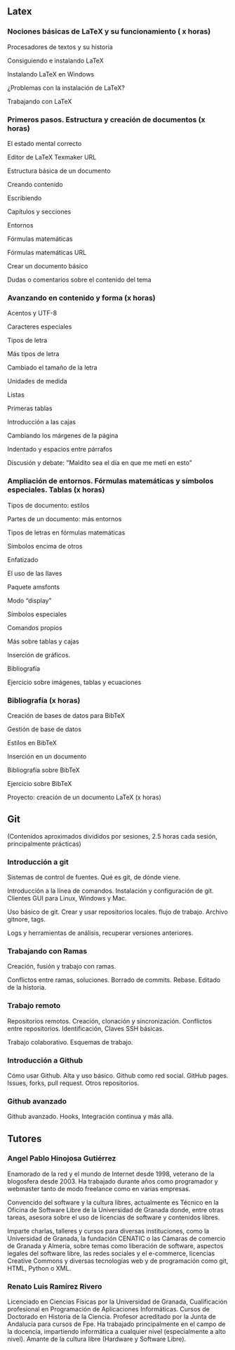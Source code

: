 ## Latex


### Nociones básicas de LaTeX y su funcionamiento ( x horas)

Procesadores de textos y su historia

Consiguiendo e instalando LaTeX 

Instalando LaTeX en Windows 

¿Problemas con la instalación de LaTeX?

Trabajando con LaTeX


### Primeros pasos. Estructura y creación de documentos (x horas)

El estado mental correcto 

Editor de LaTeX Texmaker URL

Estructura básica de un documento 

Creando contenido 

Escribiendo 

Capítulos y secciones 

Entornos 

Fórmulas matemáticas 

Fórmulas matemáticas URL

Crear un documento básico 

Dudas o comentarios sobre el contenido del tema 


### Avanzando en contenido y forma (x horas)

Acentos y UTF-8 

Caracteres especiales 

Tipos de letra 

Más tipos de letra 

Cambiado el tamaño de la letra 

Unidades de medida 

Listas 

Primeras tablas 

Introducción a las cajas 

Cambiando los márgenes de la página

Indentado y espacios entre párrafos 

Discusión y debate: "Maldito sea el día en que me metí en esto"


### Ampliación de entornos. Fórmulas matemáticas y símbolos especiales. Tablas (x horas)

Tipos de documento: estilos 

Partes de un documento: más entornos 

Tipos de letras en fórmulas matemáticas 

Símbolos encima de otros 

Enfatizado 

El uso de las llaves 

Paquete amsfonts 

Modo “display” 

Símbolos especiales 

Comandos propios 

Más sobre tablas y cajas 

Inserción de gráficos. 

Bibliografía 

Ejercicio sobre imágenes, tablas y ecuaciones 


### Bibliografía (x horas)

Creación de bases de datos para BibTeX 

Gestión de base de datos 

Estilos en BibTeX 

Inserción en un documento 

Bibliografía sobre BibTeX 

Ejercicio sobre BibTeX

Proyecto: creación de un documento LaTeX (x horas)



## Git

(Contenidos aproximados divididos por sesiones, 2.5 horas cada sesión, principalmente prácticas)


### Introducción a git

Sistemas de control de fuentes. Qué es git, de dónde viene.

Introducción a la línea de comandos. Instalación y configuración de git. Clientes GUI para Linux, Windows y Mac.

Uso básico de git. Crear y usar repositorios locales. flujo de trabajo. Archivo gitnore, tags.

Logs y herramientas de análisis, recuperar versiones anteriores.


### Trabajando con Ramas

Creación, fusión y trabajo con ramas.

Conflictos entre ramas, soluciones. Borrado de commits. Rebase. Editado de la historia.


### Trabajo remoto

Repositorios remotos. Creación, clonación y sincronización. Conflictos entre repositorios. Identificación, Claves SSH básicas.

Trabajo colaborativo. Esquemas de trabajo.


### Introducción a Github

Cómo usar Github. Alta y uso básico. Github como red social. GitHub pages. Issues, forks, pull request. Otros repositorios.


### Github avanzado

Github avanzado. Hooks, Integración continua y más allá.



## Tutores


### Angel Pablo Hinojosa Gutiérrez

Enamorado de la red y el mundo de Internet desde 1998, veterano de la blogosfera desde 2003. Ha trabajado durante años como programador y webmaster tanto de modo freelance como en varias empresas.

Convencido del software y la cultura libres, actualmente es Técnico en la Oficina de Software Libre de la Universidad de Granada donde, entre otras tareas, asesora sobre el uso de licencias de software y contenidos libres.

Imparte charlas, talleres y cursos para diversas instituciones, como la Universidad de Granada, la fundación CENATIC o las Cámaras de comercio de Granada y Almería, sobre temas como liberación de software, aspectos legales del software libre, las redes sociales y el e-commerce, licencias Creative Commons y diversas tecnologías web y de programación como git, HTML, Python o XML.


### Renato Luis Ramírez Rivero

Licenciado en Ciencias Físicas por la Universidad de Granada, Cualificación profesional en Programación de Aplicaciones Informáticas. Cursos de Doctorado en Historia de la Ciencia. Profesor acreditado por la Junta de Andalucía para cursos de Fpe. Ha trabajado principalmente en el campo de la docencia, impartiendo informática a cualquier nivel (especialmente a alto nivel). Amante de la cultura libre (Hardware y Software Libre).


